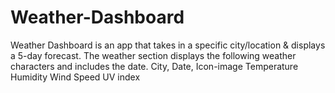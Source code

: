 # Weather-Dashboard
Weather Dashboard is an app that takes in a specific city/location &amp; displays a 5-day forecast. The weather section displays the following weather characters and includes the date.  City, Date, Icon-image Temperature Humidity Wind Speed UV index
